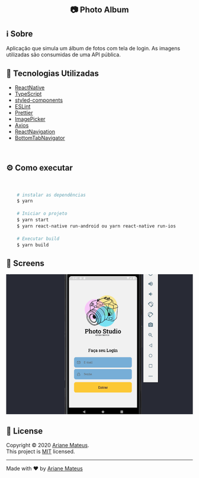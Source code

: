 <h2 align="center">  📷 Photo Album</h2>

## :information_source: Sobre

Aplicação que simula um álbum de fotos com tela de login. As imagens utilizadas são consumidas de uma API pública. 


## :rocket: Tecnologias Utilizadas 

- [ReactNative](https://github.com/facebook/react-native)
- [TypeScript](https://github.com/microsoft/TypeScript)
- [styled-components](https://github.com/styled-components/styled-components)
- [ESLint](https://github.com/eslint/eslint)
- [Prettier](https://github.com/prettier/prettier)
- [ImagePicker](https://github.com/react-native-community/react-native-image-picker)
- [Axios](https://github.com/axios/axios)
- [ReactNavigation](https://reactnavigation.org/docs/getting-started)
- [BottomTabNavigator](https://reactnavigation.org/docs/bottom-tab-navigator/)
<br/>

## :gear: Como executar


```bash


    # instalar as dependências
    $ yarn
    
    # Iniciar o projeto
    $ yarn start
    $ yarn react-native run-android ou yarn react-native run-ios
          
    # Executar build
    $ yarn build
```
## 📸 Screens
![](https://github.com/ariane92/photo-album/blob/master/src/assets/photoalbum.gif)


## 📝 License

Copyright © 2020 [Ariane Mateus](https://github.com/ariane92).<br />
This project is [MIT](https://github.com/ariane92/photo-album/blob/master/LICENSE.txt) licensed.

---

Made with :heart: by [Ariane Mateus](https://www.linkedin.com/in/ariane-mateus/)
